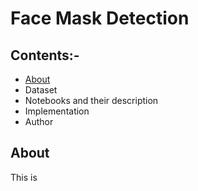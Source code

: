 # Face Mask Detection

## Contents:-
* [About](#About)
* Dataset
* Notebooks and their description
* Implementation 
* Author

## About

This is 


